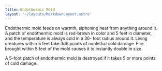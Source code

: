 ```yaml
---
title: Endothermic Mold
layout: '~/layouts/MarkdownLayout.astro'
---
```

Endothermic mold feeds on warmth, siphoning heat from anything around it. A
patch of endothermic mold is red-brown in color and 5 feet in diameter, and
the temperature is always cold in a 30- foot radius around it. Living
creatures within 5 feet take 3d6 points of nonlethal cold damage. Fire brought
within 5 feet of the mold causes it to instantly double in size.

A 5-foot patch of endothermic mold is destroyed if it takes 5 or more points
of cold damage.

